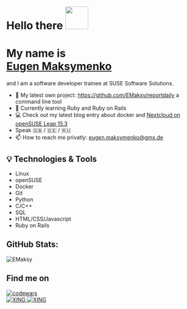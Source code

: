 # Hello there  <img src="https://raw.githubusercontent.com/MartinHeinz/MartinHeinz/master/wave.gif" width="60px"></h2>
# My name is <div class="badge-base LI-profile-badge" data-locale="en_US" data-size="medium" data-theme="light" data-type="VERTICAL" data-vanity="eugen-maksymenko-3b3027217" data-version="v1"><a class="badge-base__link LI-simple-link" href="https://www.notion.so/emaksy/Hey-there-I-m-Eugen-Maksymenko-545654b643ed4390b927bb5ee10a9207">Eugen Maksymenko</a></div> 
and I am a software developer trainee at SUSE Software Solutions.


- 🔭 My latest own project: https://github.com/EMaksy/reportdaily a command line tool
- 🌱 Currently learning Ruby and Ruby on Rails
- :computer: Check out my latest blog entry about docker and [Nextcloud on openSUSE Leap 15.3]( https://www.notion.so/emaksy/Installing-and-setting-up-your-personal-cloud-with-openSUSE-Docker-and-Nextcloud-6c5cdcc1c5204d119f3fc4dc65915a01)
- Speak :gb: / :de: / :ru:
- 📫 How to reach me privatly: eugen.maksymenko@gmx.de

## 💡 Technologies & Tools

* Linux 
* openSUSE
* Docker
* Git 
* Python 
* C/C++
* SQL
* HTML/CSS/Javascript
* Ruby on Rails

## GitHub Stats:

![EMaksy](https://github-readme-stats.vercel.app/api?username=EMaksy&show_icons=true)

## Find me on
<div>
<a href="https://www.codewars.com/users/EMaksy">
<img alt="codewars" src="https://www.codewars.com/users/EMaksy/badges/large">
<br>
<a href="https://www.linkedin.com/in/eugen-maksymenko/">
<img alt="XING" src="https://img.shields.io/badge/LinkedIn-0A66C2.svg?style=for-the-badge&logo=LinkedIn&logoColor=white"/>
 </a>
<a href="https://www.xing.com/profile/Eugen_Maksymenko/cv">
<img alt="XING" src="https://img.shields.io/badge/Xing-006567.svg?style=for-the-badge&logo=Xing&logoColor=white"/>
 </a>
 </div>
